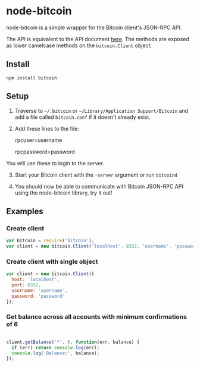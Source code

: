 # node-bitcoin

node-bitcoin is a simple wrapper for the Bitcoin client's JSON-RPC API.

The API is equivalent to the API document [here](https://en.bitcoin.it/wiki/Original_Bitcoin_client/API_Calls_list).
The methods are exposed as lower camelcase methods on the `bitcoin.Client`
object.

## Install

`npm install bitcoin`

## Setup

1. Traverse to `~/.bitcoin` or `~/Library/Application Support/Bitcoin` and add a
file called `bitcoin.conf` if it doesn't already exist.

2. Add these lines to the file:

    rpcuser=username

    rpcpassword=password

You will use these to login to the server.

3. Start your Bitcoin client with the `-server` argument or run `bitcoind`

4. You should now be able to communicate with Bitcoin JSON-RPC API using the
node-bitcoin library, try it out!

## Examples

### Create client
```js
var bitcoin = require('bitcoin');
var client = new bitcoin.Client('localhost', 8332, 'username', 'password');
```

### Create client with single object
```js
var client = new bitcoin.Client({
  host: 'localhost',
  port: 8332,
  username: 'username',
  password: 'password'
});
```

### Get balance across all accounts with minimum confirmations of 6

```js

client.getBalance('*', 6, function(err, balance) {
  if (err) return console.log(err);
  console.log('Balance:', balance);
});
```
